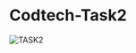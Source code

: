 # Codtech-Task2




![TASK2](https://github.com/user-attachments/assets/a656b9f1-189a-4547-b1cb-08d4c82c5de5)
